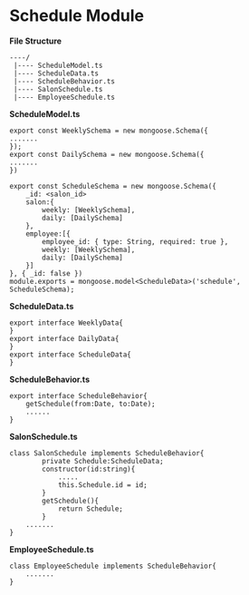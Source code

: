 Schedule Module
=================
**File Structure**
```
----/
 |---- ScheduleModel.ts
 |---- ScheduleData.ts
 |---- ScheduleBehavior.ts
 |---- SalonSchedule.ts
 |---- EmployeeSchedule.ts
```
 
**ScheduleModel.ts**
```
export const WeeklySchema = new mongoose.Schema({
.......
});
export const DailySchema = new mongoose.Schema({
.......
})

export const ScheduleSchema = new mongoose.Schema({
	_id: <salon_id>
	salon:{
		weekly: [WeeklySchema],
		daily: [DailySchema]
	},
	employee:[{
		employee_id: { type: String, required: true },
		weekly: [WeeklySchema],
		daily: [DailySchema]
	}]
}, { _id: false })
module.exports = mongoose.model<ScheduleData>('schedule', ScheduleSchema);
```
**ScheduleData.ts**
```
export interface WeeklyData{
}
export interface DailyData{
}
export interface ScheduleData{
}
```
**ScheduleBehavior.ts**
```
export interface ScheduleBehavior{
	getSchedule(from:Date, to:Date);
	......
}
```
**SalonSchedule.ts**
```
class SalonSchedule implements ScheduleBehavior{
    	private Schedule:ScheduleData;
    	constructor(id:string){
    		.....
    		this.Schedule.id = id;
    	}
    	getSchedule(){
    		return Schedule;
    	}
	.......
}
```
**EmployeeSchedule.ts**
```
class EmployeeSchedule implements ScheduleBehavior{
	.......
}
```
